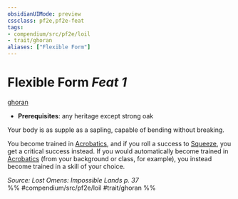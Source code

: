 ```yaml
---
obsidianUIMode: preview
cssclass: pf2e,pf2e-feat
tags:
- compendium/src/pf2e/loil
- trait/ghoran
aliases: ["Flexible Form"]
---
```

# Flexible Form  *Feat 1*  
[ghoran](rules/traits/ghoran-loil.md)  

- **Prerequisites**: any heritage except strong oak

Your body is as supple as a sapling, capable of bending without breaking.

You become trained in [Acrobatics](compendium/skills.md#Acrobatics), and if you roll a success to [Squeeze](rules/actions/squeeze.md), you get a critical success instead. If you would automatically become trained in [Acrobatics](compendium/skills.md#Acrobatics) (from your background or class, for example), you instead become trained in a skill of your choice.

*Source: Lost Omens: Impossible Lands p. 37*  
%% #compendium/src/pf2e/loil #trait/ghoran %%